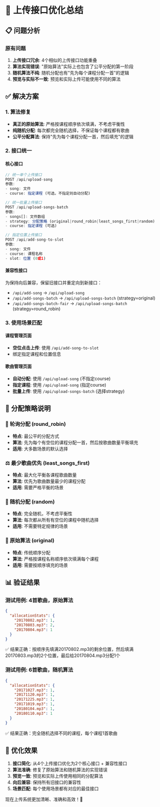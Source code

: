 # 🚀 上传接口优化总结

## 📋 问题分析

### 原有问题
1. **上传接口冗余**: 4个相似的上传接口功能重叠
2. **算法实现错误**: "原始算法"实际上也包含了公平分配的第一阶段
3. **随机算法不纯**: 随机分配也有"先为每个课程分配一首"的逻辑
4. **预览与实际不一致**: 预览和实际上传可能使用不同的算法

## ✅ 解决方案

### 1. 算法修复
- **真正的原始算法**: 严格按课程顺序依次填满，不考虑平衡性
- **纯随机分配**: 每次都完全随机选择，不保证每个课程都有歌曲
- **公平分配算法**: 保持"先为每个课程分配一首，然后填充"的逻辑

### 2. 接口统一

#### 核心接口
```javascript
// 统一单个上传接口
POST /api/upload-song
参数: 
- song: 文件
- course: 指定课程 (可选，不指定则自动分配)

// 统一批量上传接口  
POST /api/upload-songs-batch
参数:
- songs[]: 文件数组
- strategy: 分配策略 (original|round_robin|least_songs_first|random)
- course: 指定课程 (可选)

// 指定位置上传接口
POST /api/add-song-to-slot
参数:
- song: 文件
- course: 课程名称
- slot: 位置 (0或1)
```

#### 兼容性接口
为保持向后兼容，保留旧接口并重定向到新接口：
- `/api/add-song` → `/api/upload-song`
- `/api/add-songs-batch` → `/api/upload-songs-batch` (strategy=original)
- `/api/add-songs-batch-fair` → `/api/upload-songs-batch` (strategy=round_robin)

### 3. 使用场景匹配

#### 课程管理页面
- **空位点击上传**: 使用 `/api/add-song-to-slot`
- 绑定指定课程和位置信息

#### 歌曲管理页面  
- **自动分配**: 使用 `/api/upload-song` (不指定course)
- **指定课程**: 使用 `/api/upload-song` (指定course)
- **批量上传**: 使用 `/api/upload-songs-batch` (选择strategy)

## 🎯 分配策略说明

### 🔄 轮询分配 (round_robin)
- **特点**: 最公平的分配方式
- **算法**: 先为每个有空位的课程分配一首，然后按歌曲数量平衡填充
- **适用**: 大多数场景的默认选择

### ⚖️ 最少歌曲优先 (least_songs_first)  
- **特点**: 最大化平衡各课程歌曲数量
- **算法**: 优先为歌曲数量最少的课程分配
- **适用**: 需要严格平衡的场景

### 🎲 随机分配 (random)
- **特点**: 完全随机，不考虑平衡性
- **算法**: 每次都从所有有空位的课程中随机选择
- **适用**: 不需要特定规律的场景

### 📝 原始算法 (original)
- **特点**: 传统顺序分配
- **算法**: 严格按课程名称顺序依次填满每个课程
- **适用**: 需要按顺序填充的场景

## 📊 验证结果

### 测试用例: 4首歌曲，原始算法
```json
{
  "allocationStats": {
    "20170802.mp3": 1,
    "20170803.mp3": 2, 
    "20170804.mp3": 1
  }
}
```
✅ 结果正确：按顺序先填满20170802.mp3的剩余位置，然后填满20170803.mp3的2个位置，最后给20170804.mp3分配1个

### 测试用例: 6首歌曲，随机算法
```json
{
  "allocationStats": {
    "20171027.mp3": 1,
    "20171120.mp3": 1,
    "20171225.mp3": 1,
    "20171019.mp3": 1,
    "20180104.mp3": 1,
    "20180110.mp3": 1
  }
}
```
✅ 结果正确：完全随机选择不同的课程，每个课程1首歌曲

## 🎉 优化效果

1. **接口简化**: 从4个上传接口优化为2个核心接口 + 兼容性接口
2. **算法准确**: 修复了原始算法和随机算法的实现错误
3. **预览一致**: 预览和实际上传使用相同的分配算法
4. **向后兼容**: 保持所有旧接口的兼容性
5. **场景匹配**: 每个使用场景都有对应的最佳接口

现在上传系统更加清晰、准确和高效！🚀
